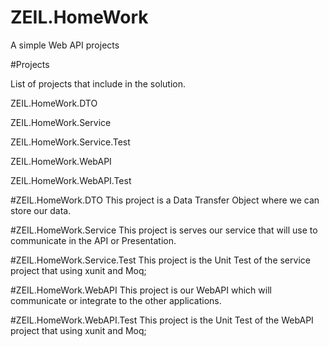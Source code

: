 # ZEIL.HomeWork
A simple Web API projects

#Projects

List of projects that include in the solution.

ZEIL.HomeWork.DTO

ZEIL.HomeWork.Service

ZEIL.HomeWork.Service.Test

ZEIL.HomeWork.WebAPI

ZEIL.HomeWork.WebAPI.Test
 
#ZEIL.HomeWork.DTO
This project is a Data Transfer Object where we can store our data.

#ZEIL.HomeWork.Service
This project is serves our service that will use to communicate in the API or Presentation.

#ZEIL.HomeWork.Service.Test
This project is the Unit Test of the service project that using xunit and Moq;

#ZEIL.HomeWork.WebAPI
This project is our WebAPI which will communicate or integrate to the other applications.

#ZEIL.HomeWork.WebAPI.Test
This project is the Unit Test of the WebAPI project that using xunit and Moq;